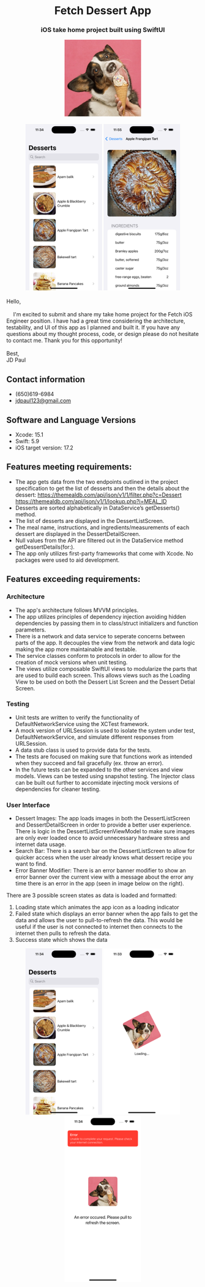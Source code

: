 <div align="center">
  <h1 align="center">Fetch Dessert App</h1>
  <h3 align="center">iOS take home project built using SwiftUI</h3>
  <a href="https://github.com/jdpaul123/Desserts/tree/main">
    <img src="https://github.com/jdpaul123/Desserts/blob/main/Desserts/Assets/Assets.xcassets/IceCreamDog.imageset/DogEatingIceCream1%202.jpeg" alt="Logo" width="200">
  </a>
</div>

<br>
<div align="center">
  <img src="https://github.com/jdpaul123/Desserts/blob/main/DessertsImages/SuccessDessertListView.png" alt="Dessert List View" width="200"/>
  <img src="https://github.com/jdpaul123/Desserts/blob/main/DessertsImages/DessertDetailView.png" alt="Dessert Detail View for Apple Frangipan Tart" width="200"/>
</div>

<br>
Hello,
<br><br>
  &emsp; I'm excited to submit and share my take home project for the Fetch iOS Engineer position. I have had a great time considering the architecture, testability, and UI of this app as I planned and built it. If you have any questions about my thought process, code, or design please do not hesitate to contact me. Thank you for this opportunity!
<br><br>
Best,
<br>
JD Paul

## Contact information
* (650)619-6984
* jdpaul123@gmail.com

## Software and Language Versions
* Xcode: 15.1
* Swift: 5.9
* iOS target version: 17.2

## Features meeting requirements:
* The app gets data from the two endpoints outlined in the project specification to get the list of desserts and then the details about the dessert:
https://themealdb.com/api/json/v1/1/filter.php?c=Dessert
https://themealdb.com/api/json/v1/1/lookup.php?i=MEAL_ID
* Desserts are sorted alphabetically in DataService’s getDesserts() method.
* The list of desserts are displayed in the DessertListScreen.
* The meal name, instructions, and ingredients/measurements of each dessert are displayed in the DessertDetailScreen.
* Null values from the API are filtered out in the DataService method getDessertDetails(for:).
* The app only utilizes first-party frameworks that come with Xcode. No packages were used to aid development.

## Features exceeding requirements:
### Architecture
* The app's architecture follows MVVM principles.
* The app utilizes principles of dependency injection avoiding hidden dependencies by passing them in to class/struct initializers and function parameters.
* There is a network and data service to seperate concerns between parts of the app. It decouples the view from the network and data logic making the app more maintainable and testable.
* The service classes conform to protocols in order to allow for the creation of mock versions when unit testing.
* The views utilize composable SwiftUI views to modularize the parts that are used to build each screen. This allows views such as the Loading View to be used on both the Dessert List Screen and the Dessert Detial Screen.

### Testing
* Unit tests are written to verify the functionality of DefaultNetworkService using the XCTest framework.
* A mock version of URLSession is used to isolate the system under test, DefaultNetworkService, and simulate different responses from URLSession.
* A data stub class is used to provide data for the tests.
* The tests are focused on making sure that functions work as intended when they succeed and fail gracefully (ex. throw an error).
* In the future tests can be expanded to the other services and view models. Views can be tested using snapshot testing. The Injector class can be built out further to accomidate injecting mock versions of dependencies for cleaner testing.

### User Interface
* Dessert Images: The app loads images in both the DessertListScreen and DessertDetailScreen in order to provide a better user experience. There is logic in the DessertListScreenViewModel to make sure images are only ever loaded once to avoid unnecessary hardware stress and internet data usage.
* Search Bar: There is a search bar on the DessertListScreen to allow for quicker access when the user already knows what dessert recipe you want to find.
* Error Banner Modifier: There is an error banner modifier to show an error banner over the current view with a message about the error any time there is an error in the app (seen in image below on the right).

There are 3 possible screen states as data is loaded and formatted:
1. Loading state which animates the app icon as a loading indicator
2. Failed state which displays an error banner when the app fails to get the data and allows the user to pull-to-refresh the data. This would be useful if the user is not connected to internet then connects to the internet then pulls to refresh the data.
3. Success state which shows the data

<div align="center">
  <p float="left">
    <img src="https://github.com/jdpaul123/Desserts/blob/main/DessertsImages/SuccessDessertListView.png" alt="Success State for the Dessert List Screen" width="200"/>
    <img src="https://github.com/jdpaul123/Desserts/blob/main/DessertsImages/LoadingView.png" alt="Loading State with spinning dog icon" width="200"/>
    <img src="https://github.com/jdpaul123/Desserts/blob/main/DessertsImages/FailedViewWithBanner.png" alt="Failed State with Error Banner" width="200"/>
  </p>
</div>
